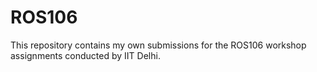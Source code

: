 # ROS106
This repository contains my own submissions for the ROS106 workshop assignments conducted by IIT Delhi.
